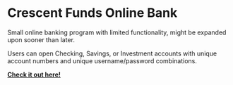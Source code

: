 # Crescent Funds Online Bank

Small online banking program with limited functionality, might be expanded upon sooner than later.

Users can open Checking, Savings, or Investment accounts with unique account numbers and unique username/password combinations.

**[Check it out here!](https://liamhardman10.github.io/crescent-funds-online-banking)**
